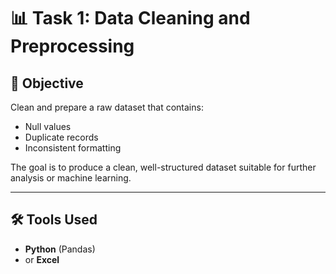 # 📊 Task 1: Data Cleaning and Preprocessing

## 🎯 Objective

Clean and prepare a raw dataset that contains:

- Null values  
- Duplicate records  
- Inconsistent formatting  

The goal is to produce a clean, well-structured dataset suitable for further analysis or machine learning.

---

## 🛠 Tools Used

- **Python** (Pandas)
- or **Excel**
